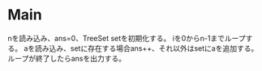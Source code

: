 # Main
nを読み込み、ans=0、TreeSet<Integer> setを初期化する。
iを0からn-1までループする。
aを読み込み、setに存在する場合ans++、それ以外はsetにaを追加する。
ループが終了したらansを出力する。
